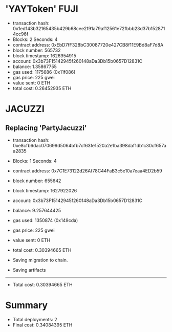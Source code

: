 # 'YAYToken' FUJI

- transaction hash: 0x1ed143b32165435b429b68cee2f91a79af12561e72fbbb23d37b1528714cc96f
- Blocks: 2 Seconds: 4
- contract address: 0xEbD7fF328bC30087720e427CB8f11E9Bd8aF7d8A
- block number: 565732
- block timestamp: 1626954915
- account: 0x3b73F15142945f260148aDa3Db15b0657D12831C
- balance: 1.35867755
- gas used: 1175686 (0x11f086)
- gas price: 225 gwei
- value sent: 0 ETH
- total cost: 0.26452935 ETH

# JACUZZI

## Replacing 'PartyJacuzzi'

- transaction hash: 0xe8cfb6dac070699d5064bfb7cf63fe1520a2e1ba398daf1db1c30cf657aa2835
- Blocks: 1 Seconds: 4
- contract address: 0x7C1E73122d26Af78C44FaB3c5e10a7eaa4ED2b59
- block number: 655642
- block timestamp: 1627922026
- account: 0x3b73F15142945f260148aDa3Db15b0657D12831C
- balance: 9.257644425
- gas used: 1350874 (0x149cda)
- gas price: 225 gwei
- value sent: 0 ETH
- total cost: 0.30394665 ETH

- Saving migration to chain.
- Saving artifacts

---

- Total cost: 0.30394665 ETH

# Summary

- Total deployments: 2
- Final cost: 0.34084395 ETH